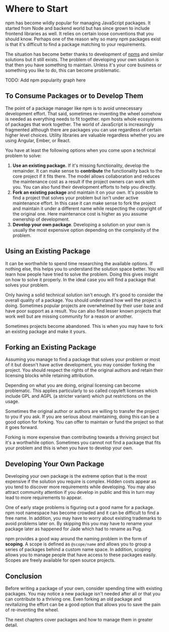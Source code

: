 # Where to Start

npm has become wildly popular for managing JavaScript packages. It started from Node and backend world but has since grown to include frontend libraries as well. It relies on certain loose conventions that you should know. Perhaps one of the reason why so many npm packages exist is that it's difficult to find a package matching to your requirements.

The situation has become better thanks to development of [npms](https://npms.io/) and similar solutions but it still exists. The problem of developing your own solution is that then you have something to maintain. Unless it's your core business or something you like to do, this can become problematic.

TODO: Add npm popularity graph here

## To Consume Packages or to Develop Them

The point of a package manager like npm is to avoid unnecessary development effort. That said, sometimes re-inventing the wheel somehow is needed as everything needs to fit together. npm hosts whole ecosystems of packages that work together. The world of JavaScript is increasingly fragmented although there are packages you can use regardless of certain higher level choices. Utility libraries are valuable regardless whether you are using Angular, Ember, or React.

You have at least the following options when you come upon a technical problem to solve:

1. **Use an existing package.** If it's missing functionality, develop the remainder. It can make sense to **contribute** the functionality back to the core project if it fits there. The model allows collaboration and reduces the maintenance cost as a result if the project owners can work with you. You can also fund their development efforts to help you directly.
2. **Fork an existing package** and maintain it on your own. It's possible to find a project that solves your problem but isn't under active maintenance effort. In this case it can make sense to fork the project and maintain it under a different name while respecting the copyright of the original one. Here maintenance cost is higher as you assume ownership of development.
3. **Develop your own package**. Developing a solution on your own is usually the most expensive option depending on the complexity of the problem.

## Using an Existing Package

It can be worthwhile to spend time researching the available options. If nothing else, this helps you to understand the solution space better. You will learn how people have tried to solve the problem. Doing this gives insight on how to solve it properly. In the ideal case you will find a package that solves your problem.

Only having a solid technical solution isn't enough. It's good to consider the overall quality of a package. You should understand how well the project is doing. Sometimes popular projects are overwhelmed by their user base and have poor support as a result. You can also find lesser known projects that work well but are missing community for a reason or another.

Sometimes projects become abandoned. This is when you may have to fork an existing package and make it yours.

## Forking an Existing Package

Assuming you manage to find a package that solves your problem or most of it but doesn't have active development, you may consider forking the project. You should respect the rights of the original authors and retain their licensing blocks while retaining attribution.

Depending on what you are doing, original licensing can become problematic. This applies particularly to so called copyleft licenses which include GPL and AGPL (a stricter variant) which put restrictions on the usage.

Sometimes the original author or authors are willing to transfer the project to you if you ask. If you are serious about maintaining, doing this can be a good option for forking. You can offer to maintain or fund the project so that it goes forward.

Forking is more expensive than contributing towards a thriving project but it's a worthwhile option. Sometimes you cannot not find a package that fits your problem and this is when you have to develop your own.

## Developing Your Own Package

Developing your own package is the extreme option that is the most expensive if the solution you require is complex. Hidden costs appear as you tend to discover more requirements while developing. You may also attract community attention if you develop in public and this in turn may lead to more requirements to appear.

One of early stage problems is figuring out a good name for a package. npm root namespace has become crowded and it can be difficult to find a free name. In addition, you may have to worry about existing trademarks to avoid problems later on. By skipping this you may have to rename your package later as happened for Jade which had to rename as Pug.

npm provides a good way around the naming problem in the form of **scoping**. A scope is defined as `@scope/name` and allows you to group a series of packages behind a custom name space. In addition, scoping allows you to manage people that have access to these packages easily. Scopes are freely available for open source projects.

## Conclusion

Before writing a package of your own, consider spending time with existing packages. You may notice a new package isn't needed after all or that you can contribute to a thriving one. Even forking an old package and revitalizing the effort can be a good option that allows you to save the pain of re-inventing the wheel.

The next chapters cover packages and how to manage them in greater detail.
